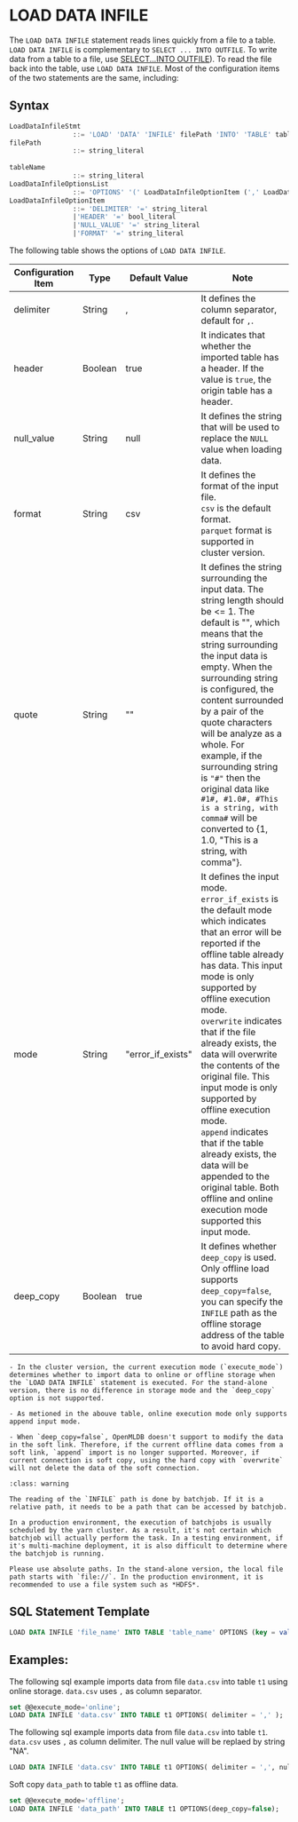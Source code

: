 # LOAD DATA INFILE

The `LOAD DATA INFILE` statement reads lines quickly from a file to a table. `LOAD DATA INFILE` is complementary to `SELECT ... INTO OUTFILE`. To write data from a table to a file, use [SELECT...INTO OUTFILE](../dql/SELECT_INTO_STATEMENT.md)). To read the file back into the table, use `LOAD DATA INFILE`. Most of the configuration items of the two statements are the same, including:

## Syntax

```sql
LoadDataInfileStmt
				::= 'LOAD' 'DATA' 'INFILE' filePath 'INTO' 'TABLE' tableName LoadDataInfileOptionsList
filePath 
				::= string_literal
				    
tableName
				::= string_literal
LoadDataInfileOptionsList
				::= 'OPTIONS' '(' LoadDataInfileOptionItem (',' LoadDataInfileOptionItem)* ')'
LoadDataInfileOptionItem
				::= 'DELIMITER' '=' string_literal
				|'HEADER' '=' bool_literal
				|'NULL_VALUE' '=' string_literal
				|'FORMAT' '=' string_literal						
```

The following table shows the options of `LOAD DATA INFILE`.

| Configuration Item | Type    | Default Value     | Note                                                                                                                                                                                                                                                                                                                                                                                                                                                                                                                                                                                      |
|--------------------|---------|-------------------|-------------------------------------------------------------------------------------------------------------------------------------------------------------------------------------------------------------------------------------------------------------------------------------------------------------------------------------------------------------------------------------------------------------------------------------------------------------------------------------------------------------------------------------------------------------------------------------------|
| delimiter          | String  | ,                 | It defines the column separator, default for `,`.                                                                                                                                                                                                                                                                                                                                                                                                                                                                                                                                         |
| header             | Boolean | true              | It indicates that whether the imported table has a header. If the value is `true`, the origin table has a header.                                                                                                                                                                                                                                                                                                                                                                                                                                                                         |
| null_value         | String  | null              | It defines the string that will be used to replace the `NULL` value when loading data.                                                                                                                                                                                                                                                                                                                                                                                                                                                                                                    |
| format             | String  | csv               | It defines the format of the input file.<br />`csv` is the default format. <br />`parquet` format is supported in cluster version.                                                                                                                                                                                                                                                                                                                                                                                                                                                        |
| quote              | String  | ""                | It defines the string surrounding the input data. The string length should be <= 1. The default is "", which means that the string surrounding the input data is empty. When the surrounding string is configured, the content surrounded by a pair of the quote characters will be analyze as a whole. For example, if the surrounding string is `"#"` then the original data like `#1#, #1.0#, #This is a string, with comma#` will be converted to {1, 1.0, "This is a string, with comma"}.                                                                   |
| mode               | String  | "error_if_exists" | It defines the input mode.<br />`error_if_exists` is the default mode which indicates that an error will be reported if the offline table already has data. This input mode is only supported by offline execution mode.<br />`overwrite` indicates that if the file already exists, the data will overwrite the contents of the original file. This input mode is only supported by offline execution mode.<br />`append` indicates that if the table already exists, the data will be appended to the original table. Both offline and online execution mode supported this input mode. |
| deep_copy          | Boolean | true              | It defines whether `deep_copy` is used. Only offline load supports `deep_copy=false`, you can specify the `INFILE` path as the offline storage address of the table to avoid hard copy.                                                                                                                                                                                                                                                                                                                                                                                                  |

```{note}
- In the cluster version, the current execution mode (`execute_mode`) determines whether to import data to online or offline storage when the `LOAD DATA INFILE` statement is executed. For the stand-alone version, there is no difference in storage mode and the `deep_copy` option is not supported.

- As metioned in the abouve table, online execution mode only supports append input mode.

- When `deep_copy=false`, OpenMLDB doesn't support to modify the data in the soft link. Therefore, if the current offline data comes from a soft link, `append` import is no longer supported. Moreover, if current connection is soft copy, using the hard copy with `overwrite` will not delete the data of the soft connection.

```

```{warning} INFILE Path
:class: warning

The reading of the `INFILE` path is done by batchjob. If it is a relative path, it needs to be a path that can be accessed by batchjob.

In a production environment, the execution of batchjobs is usually scheduled by the yarn cluster. As a result, it's not certain which batchjob will actually perform the task. In a testing environment, if it's multi-machine deployment, it is also difficult to determine where the batchjob is running.

Please use absolute paths. In the stand-alone version, the local file path starts with `file://`. In the production environment, it is recommended to use a file system such as *HDFS*.

```
## SQL Statement Template

```sql
LOAD DATA INFILE 'file_name' INTO TABLE 'table_name' OPTIONS (key = value, ...);
```

## Examples:

The following sql example imports data from file `data.csv` into table `t1` using online storage. `data.csv` uses `,` as column separator.

```sql
set @@execute_mode='online';
LOAD DATA INFILE 'data.csv' INTO TABLE t1 OPTIONS( delimiter = ',' );
```

The following sql example imports data from file `data.csv` into table `t1`. `data.csv` uses `,` as column delimiter. The null value will be replaed by string "NA".

```sql
LOAD DATA INFILE 'data.csv' INTO TABLE t1 OPTIONS( delimiter = ',', null_value='NA');
```

Soft copy `data_path` to table `t1` as offline data.
```sql
set @@execute_mode='offline';
LOAD DATA INFILE 'data_path' INTO TABLE t1 OPTIONS(deep_copy=false);
```

